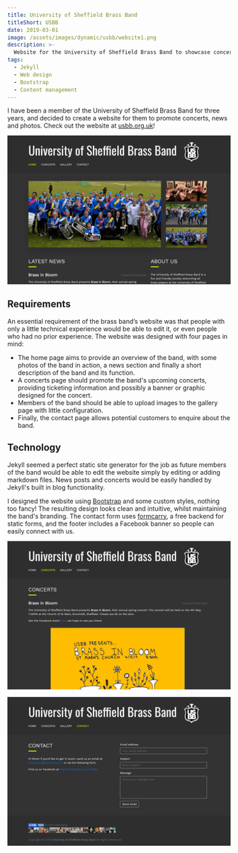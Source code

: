 ```yaml
---
title: University of Sheffield Brass Band
titleShort: USBB
date: 2019-03-01
image: /assets/images/dynamic/usbb/website1.png
description: >-
  Website for the University of Sheffield Brass Band to showcase concerts, news and photos. Uses Jekyll for easy content management.
tags:
  - Jekyll
  - Web design
  - Bootstrap
  - Content management
---
```


I have been a member of the University of Sheffield Brass Band for three years, and decided to create a website for them to promote concerts, news and photos. Check out the website at [usbb.org.uk](https://usbb.org.uk)!

![Screenshot of the home page of USBB's website](/assets/images/dynamic/usbb/website2.png)

## Requirements

An essential requirement of the brass band’s website was that people with only a little technical experience would be able to edit it, or even people who had no prior experience. The website was designed with four pages in mind:

- The home page aims to provide an overview of the band, with some photos of the band in action, a news section and finally a short description of the band and its function.
- A concerts page should promote the band's upcoming concerts, providing ticketing information and possibly a banner or graphic designed for the concert.
- Members of the band should be able to upload images to the gallery page with little configuration.
- Finally, the contact page allows potential customers to enquire about the band.

## Technology

Jekyll seemed a perfect static site generator for the job as future members of the band would be able to edit the website simply by editing or adding markdown files. News posts and concerts would be easily handled by Jekyll's built in blog functionality.

I designed the website using [Bootstrap](https://getbootstrap.com) and some custom styles, nothing too fancy! The resulting design looks clean and intuitive, whilst maintaining the band's branding. The contact form uses [formcarry](https://formcarry.com), a free backend for static forms, and the footer includes a Facebook banner so people can easily connect with us.

![Screenshot of the concerts page of USBB's website](/assets/images/dynamic/usbb/website3.png)

![Screenshot of the contact page of USBB's website](/assets/images/dynamic/usbb/website4.png)
